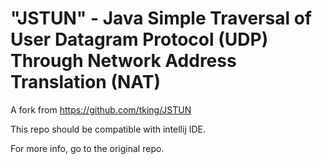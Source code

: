 "JSTUN" - Java Simple Traversal of User Datagram Protocol (UDP) Through Network Address Translation (NAT)
=========================================================================================================

A fork from https://github.com/tking/JSTUN

This repo should be compatible with intellij IDE.

For more info, go to the original repo.
